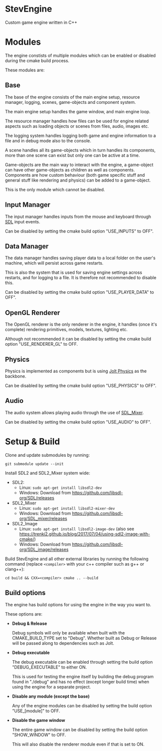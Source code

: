 # StevEngine

Custom game engine written in C++

# Modules
The engine constists of multiple modules which can be enabled or disabled during the cmake build process.

These modules are:

## **Base**

The base of the engine consists of the main engine setup, resource manager, logging, scenes, game-objects and component system.

The main engine setup handles the game window, and main engine loop.

The resource manager handles how files can be used for engine related aspects such as loading objects or scenes from files, audio, images etc.

The logging system handles logging both game and engine information to a file and in debug mode also to the console.

A scene handles all its game-objects which in turn handles its components, more than one scene can exist but only one can be active at a time.

Game-objects are the main way to interact with the engine, a game-object can have other game-objects as children as well as components.
Components are how custom behaviour (both game specific stuff and general stuff like rendering and physics) can be added to a game-object.

This is the only module which cannot be disabled.

## **Input Manager**

The input manager handles inputs from the mouse and keyboard through [SDL](https://github.com/libsdl-org/SDL/tree/SDL2) input events.

Can be disabled by setting the cmake build option "USE_INPUTS" to OFF".

## **Data Manager**

The data manager handles saving player data to a local folder on the user's machine, which will persist across game restarts.

This is also the system that is used for saving engine settings across restarts, and for logging to a file.
It is therefore not recommended to disable this.

Can be disabled by setting the cmake build option "USE_PLAYER_DATA" to OFF".

## **OpenGL Renderer**

The OpenGL renderer is the only renderer in the engine, it handles (once it's complete) rendering primitives, models, textures, lighting etc.

Although not recommended it can be disabled by setting the cmake build option "USE_RENDERER_GL" to OFF.

## **Physics**

Physics is implemented as components but is using [Jolt Physics](https://github.com/jrouwe/JoltPhysics) as the backbone.

Can be disabled by setting the cmake build option "USE_PHYSICS" to OFF".

## **Audio**

The audio system allows playing audio through the use of [SDL_Mixer](https://github.com/libsdl-org/SDL_mixer).

Can be disabled by setting the cmake build option "USE_AUDIO" to OFF".

# Setup & Build

Clone and update submodules by running:
```shell
git submodule update --init
```

Install SDL2 and SDL2_Mixer system wide:

- SDL2:
    - Linux: `sudo apt-get install libsdl2-dev`
    - Windows: Download from https://github.com/libsdl-org/SDL/releases
- SDL2_Mixer
    - Linux: `sudo apt-get install libsdl2-mixer-dev`
    - Windows: Download from https://github.com/libsdl-org/SDL_mixer/releases
- SDL2_Image
    - Linux: `sudo apt-get install libsdl2-image-dev` (also see https://trenki2.github.io/blog/2017/07/04/using-sdl2-image-with-cmake/)
    - Windows: Download from https://github.com/libsdl-org/SDL_image/releases

Build StevEngine and all other external libraries by running the following command (replace `<compiler>` with your c++ compiler such as g++ or clang++):
```shell
cd build && CXX=<compiler> cmake .. --build
```

## Build options
The engine has build options for using the engine in the way you want to.

These options are:

- **Debug & Release**

  Debug symbols will only be available when built with the CMAKE_BUILD_TYPE set to "Debug".
  Whether built as Debug or Release will be passed along to dependencies such as Jolt.

- **Debug executable**

  The debug executable can be enabled through setting the build option "DEBUG_EXECUTABLE" to either ON.

  This is used for testing the engine itself by building the debug program found in "./debug" and has no effect (except longer build time) when using the engine for a separate project.

- **Disable any module (except the base)**

  Any of the engine modules can be disabled by setting the build option "USE_[module]" to OFF.

- **Disable the game window**

  The entire game window can be disabled by setting the build option "SHOW_WINDOW" to OFF.

  This will also disable the renderer module even if that is set to ON.